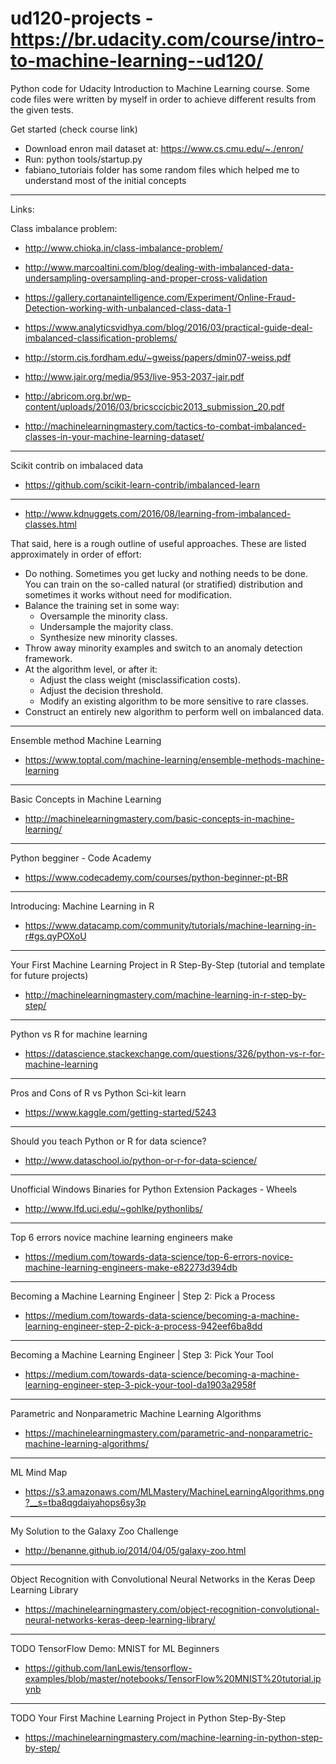 ud120-projects - https://br.udacity.com/course/intro-to-machine-learning--ud120/
==============
Python code for Udacity Introduction to Machine Learning course. 
Some code files were written by myself in order to achieve different results from the given tests. 

Get started (check course link)

- Download enron mail dataset at: https://www.cs.cmu.edu/~./enron/
- Run: python tools/startup.py
- fabiano_tutoriais folder has some random files which helped me to understand most of the initial concepts

--------------

Links:

Class imbalance problem: 
- http://www.chioka.in/class-imbalance-problem/
- http://www.marcoaltini.com/blog/dealing-with-imbalanced-data-undersampling-oversampling-and-proper-cross-validation
- https://gallery.cortanaintelligence.com/Experiment/Online-Fraud-Detection-working-with-unbalanced-class-data-1
- https://www.analyticsvidhya.com/blog/2016/03/practical-guide-deal-imbalanced-classification-problems/
- http://storm.cis.fordham.edu/~gweiss/papers/dmin07-weiss.pdf
- http://www.jair.org/media/953/live-953-2037-jair.pdf
- http://abricom.org.br/wp-content/uploads/2016/03/bricsccicbic2013_submission_20.pdf

- http://machinelearningmastery.com/tactics-to-combat-imbalanced-classes-in-your-machine-learning-dataset/
--------------
Scikit contrib on imbalaced data
- https://github.com/scikit-learn-contrib/imbalanced-learn

--------------
- http://www.kdnuggets.com/2016/08/learning-from-imbalanced-classes.html

That said, here is a rough outline of useful approaches. These are listed approximately in order of effort:

- Do nothing. Sometimes you get lucky and nothing needs to be done. You can train on the so-called natural (or stratified) distribution and sometimes it works without need for modification.
- Balance the training set in some way:
  - Oversample the minority class.
  - Undersample the majority class.
  - Synthesize new minority classes.
- Throw away minority examples and switch to an anomaly detection framework.
- At the algorithm level, or after it:
  - Adjust the class weight (misclassification costs).
  - Adjust the decision threshold.
  - Modify an existing algorithm to be more sensitive to rare classes.
- Construct an entirely new algorithm to perform well on imbalanced data.

--------------
Ensemble method Machine Learning
- https://www.toptal.com/machine-learning/ensemble-methods-machine-learning

--------------
Basic Concepts in Machine Learning
- http://machinelearningmastery.com/basic-concepts-in-machine-learning/

--------------
Python begginer - Code Academy
- https://www.codecademy.com/courses/python-beginner-pt-BR

--------------
Introducing: Machine Learning in R
- https://www.datacamp.com/community/tutorials/machine-learning-in-r#gs.qyPOXoU

--------------
Your First Machine Learning Project in R Step-By-Step (tutorial and template for future projects)
- http://machinelearningmastery.com/machine-learning-in-r-step-by-step/

--------------
Python vs R for machine learning
- https://datascience.stackexchange.com/questions/326/python-vs-r-for-machine-learning

--------------
Pros and Cons of R vs Python Sci-kit learn
- https://www.kaggle.com/getting-started/5243

--------------
Should you teach Python or R for data science?
- http://www.dataschool.io/python-or-r-for-data-science/

--------------
Unofficial Windows Binaries for Python Extension Packages - Wheels
- http://www.lfd.uci.edu/~gohlke/pythonlibs/

--------------
Top 6 errors novice machine learning engineers make
- https://medium.com/towards-data-science/top-6-errors-novice-machine-learning-engineers-make-e82273d394db

--------------
Becoming a Machine Learning Engineer | Step 2: Pick a Process
- https://medium.com/towards-data-science/becoming-a-machine-learning-engineer-step-2-pick-a-process-942eef6ba8dd

--------------
Becoming a Machine Learning Engineer | Step 3: Pick Your Tool
- https://medium.com/towards-data-science/becoming-a-machine-learning-engineer-step-3-pick-your-tool-da1903a2958f

--------------
Parametric and Nonparametric Machine Learning Algorithms
- https://machinelearningmastery.com/parametric-and-nonparametric-machine-learning-algorithms/

--------------
ML Mind Map
- https://s3.amazonaws.com/MLMastery/MachineLearningAlgorithms.png?__s=tba8qgdaiyahops6sy3p

--------------
My Solution to the Galaxy Zoo Challenge
- http://benanne.github.io/2014/04/05/galaxy-zoo.html

--------------
Object Recognition with Convolutional Neural Networks in the Keras Deep Learning Library
- https://machinelearningmastery.com/object-recognition-convolutional-neural-networks-keras-deep-learning-library/

--------------
TODO TensorFlow Demo: MNIST for ML Beginners
- https://github.com/IanLewis/tensorflow-examples/blob/master/notebooks/TensorFlow%20MNIST%20tutorial.ipynb

--------------
TODO Your First Machine Learning Project in Python Step-By-Step
- https://machinelearningmastery.com/machine-learning-in-python-step-by-step/